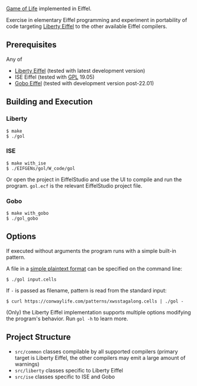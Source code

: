 [Game of Life][gol] implemented in Eiffel.

Exercise in elementary Eiffel programming and
experiment in portability of code targeting [Liberty Eiffel][liberty]
to the other available Eiffel compilers.

## Prerequisites

Any of

- [Liberty Eiffel][liberty] (tested with latest development version)
- ISE Eiffel (tested with [GPL][isegpl] 19.05)
- [Gobo Eiffel][gobo] (tested with development version post-22.01)

## Building and Execution

### Liberty

```
$ make
$ ./gol
```

### ISE

```
$ make with_ise
$ ./EIFGENs/gol/W_code/gol
```

Or open the project in EiffelStudio and use the UI to compile and run
the program. `gol.ecf` is the relevant EiffelStudio project file.

### Gobo

```
$ make with_gobo
$ ./gol_gobo
```

## Options

If executed without arguments the program runs with a simple
built-in pattern.

A file in a [simple plaintext format][plaintext] can be specified
on the command line:

```
$ ./gol input.cells
```

If `-` is passed as filename, pattern is read from the standard
input:

```
$ curl https://conwaylife.com/patterns/xwsstagalong.cells | ./gol -
```

(Only) the Liberty Eiffel implementation supports multiple options
modifying the program's behavior. Run `gol -h` to learn more.

## Project Structure

- `src/common` classes compilable by all supported compilers
  (primary target is Liberty Eiffel, the other compilers
  may emit a large amount of warnings)
- `src/liberty` classes specific to Liberty Eiffel
- `src/ise` classes specific to ISE and Gobo

[gol]: https://en.wikipedia.org/wiki/Conway%27s_Game_of_Life
[liberty]: http://www.liberty-eiffel.org/
[isegpl]: https://sourceforge.net/projects/eiffelstudio/
[gobo]: https://github.com/gobo-eiffel/gobo
[ise_override]: https://www.eiffel.org/doc/eiffelstudio/Group_Options
[plaintext]: https://conwaylife.com/wiki/Plaintext
